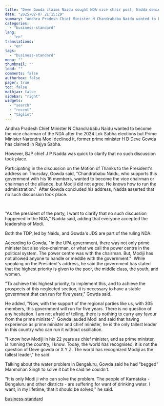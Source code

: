 ```yaml
---
title: "Deve Gowda claims Naidu sought NDA vice chair post, Nadda denies discussion"
date: "2025-02-07 21:15:29"
summary: "Andhra Pradesh Chief Minister N Chandrababu Naidu wanted to become the vice chairman of the NDA after the 2024 Lok Sabha elections but Prime Minister Narendra Modi declined it, former prime minister H D Deve Gowda has claimed in Rajya Sabha. However, BJP chief J P Nadda was quick to..."
categories:
  - "business-standard"
lang:
  - "en"
translations:
  - "en"
tags:
  - "business-standard"
menu: ""
thumbnail: ""
lead: ""
comments: false
authorbox: false
pager: true
toc: false
mathjax: false
sidebar: "right"
widgets:
  - "search"
  - "recent"
  - "taglist"
---
```


Andhra Pradesh Chief Minister N Chandrababu Naidu wanted to become the vice chairman of the NDA after the 2024 Lok Sabha elections but Prime Minister Narendra Modi declined it, former prime minister H D Deve Gowda has claimed in Rajya Sabha.

However, BJP chief J P Nadda was quick to clarify that no such discussion took place.

Participating in the discussion on the Motion of Thanks to the President's address on Thursday, Gowda said, "Chandrababu Naidu, who supports this government with his 16 members, wanted to become the vice chairman or chairman of the alliance, but Modiji did not agree. He knows how to run the administration." 
After Gowda concluded his address, Nadda asserted that no such discussion took place.

 

"As the president of the party, I want to clarify that no such discussion happened in the NDA," Nadda said, adding that everyone accepted the leadership of Modi.

Both the TDP, led by Naidu, and Gowda's JDS are part of the ruling NDA.

According to Gowda, "In the UPA government, there was not only prime minister but also vice-chairman, or what we call the power centre in the political system. The power centre was with the chairman. But, Modiji has not allowed anyone to handle or meddle with the government." 
While speaking on the President's address, he said the government has stated that the highest priority is given to the poor, the middle class, the youth, and women.

"To achieve this highest priority, to implement this, and to achieve the prospects of this neglected section, it is necessary to have a stable government that can run for five years," Gowda said.

He added, "Now, with the support of the regional parties like us, with 305 members, this government will run for five years. There is no question of any hesitation. I am not afraid of telling, there is nothing to curry any favour from the prime minister." 
Gowda lauded Modi and said that having experience as prime minister and chief minister, he is the only tallest leader in this country who can run it without oscillation.

"I know how Modiji in his 22 years as chief minister, and as prime minister, is running the country, I know. Today, the world has recognised; it is not the question of Deve gowda or X Y Z. The world has recognized Modiji as the tallest leader," he said.

Talking about the water problem in Bengaluru, Gowda said he had "begged" Manmohan Singh to solve it but he said he couldn't.

"It is only Modi ji who can solve the problem. The people of Karnataka - Bengaluru and other districts - are suffering for want of drinking water. I want, in my lifetime, that it should be solved," he said.

[business-standard](https://www.business-standard.com/politics/deve-gowda-claims-naidu-sought-nda-vice-chair-post-nadda-denies-discussion-125020701509_1.html)
